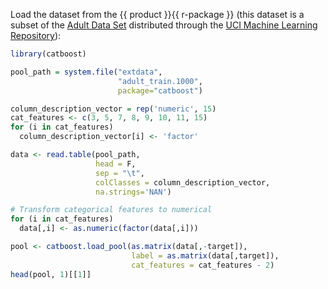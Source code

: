 
Load the dataset from the {{ product }}{{ r-package }} (this dataset is a subset of the [Adult Data Set](http://archive.ics.uci.edu/ml/datasets/adult) distributed through the [UCI Machine Learning Repository](http://archive.ics.uci.edu/ml)): 
```r
library(catboost)

pool_path = system.file("extdata", 
                        "adult_train.1000", 
                        package="catboost")

column_description_vector = rep('numeric', 15)
cat_features <- c(3, 5, 7, 8, 9, 10, 11, 15)
for (i in cat_features)
  column_description_vector[i] <- 'factor'

data <- read.table(pool_path, 
                   head = F, 
                   sep = "\t", 
                   colClasses = column_description_vector, 
                   na.strings='NAN')

# Transform categorical features to numerical
for (i in cat_features)
  data[,i] <- as.numeric(factor(data[,i]))

pool <- catboost.load_pool(as.matrix(data[,-target]),
                           label = as.matrix(data[,target]),
                           cat_features = cat_features - 2)
head(pool, 1)[[1]]
```
